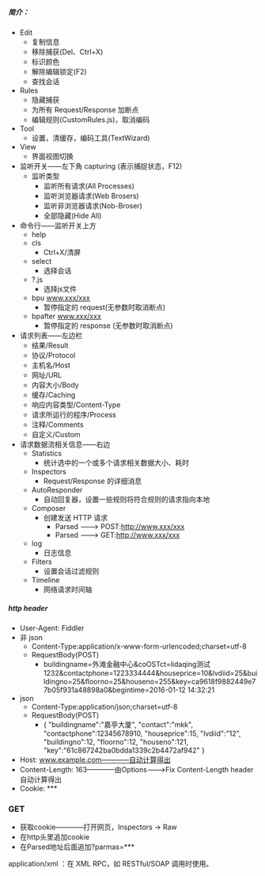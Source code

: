 ##### 简介：
- Edit
	- 复制信息
	- 移除捕获(Del、Ctrl+X)
	- 标识颜色
	- 解除编辑锁定(F2)
	- 查找会话
- Rules
	- 隐藏捕获
	- 为所有 Request/Response 加断点
	- 编辑规则(CustomRules.js)，取消编码
- Tool
	- 设置，清缓存，编码工具(TextWizard)
- View
	- 界面视图切换
- 监听开关——左下角 capturing (表示捕捉状态，F12)
	- 监听类型
		- 监听所有请求(All Processes)
		- 监听浏览器请求(Web Brosers)
		- 监听非浏览器请求(Nob-Broser)
		- 全部隐藏(Hide All)
- 命令行——监听开关上方
	- help
	- cls
		- Ctrl+X/清屏
	- select
		- 选择会话
	- ?.js
		- 选择js文件
	- bpu www.xxx/xxx
		- 暂停指定的 request(无参数时取消断点)
	- bpafter www.xxx/xxx
		- 暂停指定的 response (无参数时取消断点)
- 请求列表——左边栏
	- 结果/Result
	- 协议/Protocol
	- 主机名/Host
	- 网址/URL
	- 内容大小/Body
	- 缓存/Caching
	- 响应内容类型/Content-Type
	- 请求所运行的程序/Process
	- 注释/Comments
	- 自定义/Custom
- 请求数据流相关信息——右边
	- Statistics
		- 统计选中的一个或多个请求相关数据大小、耗时
	- Inspectors
		- Request/Response 的详细消息
	- AutoResponder
		- 自动回复器，设置一些规则将符合规则的请求指向本地
	- Composer
		- 创建发送 HTTP 请求
			- Parsed ---> POST:http://www.xxx/xxx
			- Parsed ---> GET:http://www.xxx/xxx
	- log
		- 日志信息
	- Filters
		- 设置会话过滤规则
	- Timeline
		- 网络请求时间轴



##### http header
- User-Agent: Fiddler
- 非 json
    + Content-Type:application/x-www-form-urlencoded;charset=utf-8
    + RequestBody(POST)
        * buildingname=外滩金融中心&coOSTct=lidaqing测试1232&contactphone=1223334444&houseprice=10&lvdiid=25&buildingno=25&floorno=25&houseno=255&key=ca9618f9882449e77b05f931a48898a0&begintime=2016-01-12 14:32:21
- json
    + Content-Type:application/json;charset=utf-8
    + RequestBody(POST)
        * {
            "buildingname":"嘉亭大厦",
            "contact":"mkk",
            "contactphone":12345678910,
            "houseprice":15,
            "lvdiid":"12",
            "buildingno":12,
            "floorno":12,
            "houseno":121,
            "key":"61c867242ba0bdda1339c2b4472af942"
        }
- Host: www.example.com————自动计算得出
- Content-Length: 163————由Options--->Fix Content-Length header自动计算得出
- Cookie: ***

### GET
- 获取cookie————打开网页，Inspectors -> Raw
- 在http头里追加cookie
- 在Parsed地址后面追加?parmas=***

application/xml ：在 XML RPC，如 RESTful/SOAP 调用时使用。
